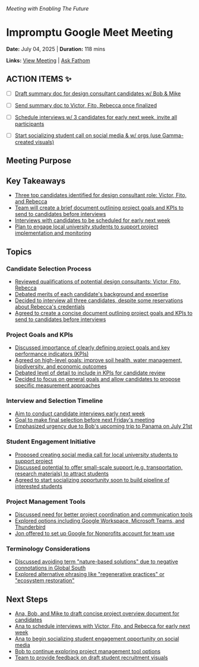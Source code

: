 *Meeting with Enabling The Future*

# Impromptu Google Meet Meeting

**Date:** July 04, 2025 | **Duration:** 118 mins

**Links:** [View Meeting](https://fathom.video/share/aR3XRSxUwK2Qz7KVSt8do1hPW174G1L5?tab=summary&utm_campaign=postmeetingsummary&utm_content=view_recording_link&utm_medium=email) | [Ask Fathom](https://fathom.video/share/aR3XRSxUwK2Qz7KVSt8do1hPW174G1L5?tab=ask_fathom&utm_campaign=postmeetingsummary&utm_content=ask_fathom&utm_medium=email)

## ACTION ITEMS ✨

- [ ] [Draft summary doc for design consultant candidates w/ Bob & Mike](https://fathom.video/share/aR3XRSxUwK2Qz7KVSt8do1hPW174G1L5?tab=summary&timestamp=4653.9999&utm_campaign=postmeetingsummary&utm_content=action_item&utm_medium=email)
- [ ] [Send summary doc to Victor, Fito, Rebecca once finalized](https://fathom.video/share/aR3XRSxUwK2Qz7KVSt8do1hPW174G1L5?tab=summary&timestamp=5809.9999&utm_campaign=postmeetingsummary&utm_content=action_item&utm_medium=email)
- [ ] [Schedule interviews w/ 3 candidates for early next week, invite all participants](https://fathom.video/share/aR3XRSxUwK2Qz7KVSt8do1hPW174G1L5?tab=summary&timestamp=5818.9999&utm_campaign=postmeetingsummary&utm_content=action_item&utm_medium=email)
- [ ] [Start socializing student call on social media & w/ orgs (use Gamma-created visuals)](https://fathom.video/share/aR3XRSxUwK2Qz7KVSt8do1hPW174G1L5?tab=summary&timestamp=6922.9999&utm_campaign=postmeetingsummary&utm_content=action_item&utm_medium=email)


## Meeting Purpose

## Key Takeaways

- [Three top candidates identified for design consultant role: Victor, Fito, and Rebecca](https://fathom.video/share/aR3XRSxUwK2Qz7KVSt8do1hPW174G1L5?tab=summary&timestamp=2.0&utm_campaign=postmeetingsummary&utm_content=summary_item&utm_medium=email)
- [Team will create a brief document outlining project goals and KPIs to send to candidates before interviews](https://fathom.video/share/aR3XRSxUwK2Qz7KVSt8do1hPW174G1L5?tab=summary&timestamp=2.0&utm_campaign=postmeetingsummary&utm_content=summary_item&utm_medium=email)
- [Interviews with candidates to be scheduled for early next week](https://fathom.video/share/aR3XRSxUwK2Qz7KVSt8do1hPW174G1L5?tab=summary&timestamp=2.0&utm_campaign=postmeetingsummary&utm_content=summary_item&utm_medium=email)
- [Plan to engage local university students to support project implementation and monitoring](https://fathom.video/share/aR3XRSxUwK2Qz7KVSt8do1hPW174G1L5?tab=summary&timestamp=2.0&utm_campaign=postmeetingsummary&utm_content=summary_item&utm_medium=email)


## Topics

### Candidate Selection Process

- [Reviewed qualifications of potential design consultants: Victor, Fito, Rebecca](https://fathom.video/share/aR3XRSxUwK2Qz7KVSt8do1hPW174G1L5?tab=summary&timestamp=2.0&utm_campaign=postmeetingsummary&utm_content=summary_item&utm_medium=email)
- [Debated merits of each candidate's background and expertise](https://fathom.video/share/aR3XRSxUwK2Qz7KVSt8do1hPW174G1L5?tab=summary&timestamp=2.0&utm_campaign=postmeetingsummary&utm_content=summary_item&utm_medium=email)
- [Decided to interview all three candidates, despite some reservations about Rebecca's credentials](https://fathom.video/share/aR3XRSxUwK2Qz7KVSt8do1hPW174G1L5?tab=summary&timestamp=2.0&utm_campaign=postmeetingsummary&utm_content=summary_item&utm_medium=email)
- [Agreed to create a concise document outlining project goals and KPIs to send to candidates before interviews](https://fathom.video/share/aR3XRSxUwK2Qz7KVSt8do1hPW174G1L5?tab=summary&timestamp=2.0&utm_campaign=postmeetingsummary&utm_content=summary_item&utm_medium=email)


### Project Goals and KPIs

- [Discussed importance of clearly defining project goals and key performance indicators (KPIs)](https://fathom.video/share/aR3XRSxUwK2Qz7KVSt8do1hPW174G1L5?tab=summary&timestamp=2.0&utm_campaign=postmeetingsummary&utm_content=summary_item&utm_medium=email)
- [Agreed on high-level goals: improve soil health, water management, biodiversity, and economic outcomes](https://fathom.video/share/aR3XRSxUwK2Qz7KVSt8do1hPW174G1L5?tab=summary&timestamp=2.0&utm_campaign=postmeetingsummary&utm_content=summary_item&utm_medium=email)
- [Debated level of detail to include in KPIs for candidate review](https://fathom.video/share/aR3XRSxUwK2Qz7KVSt8do1hPW174G1L5?tab=summary&timestamp=2.0&utm_campaign=postmeetingsummary&utm_content=summary_item&utm_medium=email)
- [Decided to focus on general goals and allow candidates to propose specific measurement approaches](https://fathom.video/share/aR3XRSxUwK2Qz7KVSt8do1hPW174G1L5?tab=summary&timestamp=2.0&utm_campaign=postmeetingsummary&utm_content=summary_item&utm_medium=email)


### Interview and Selection Timeline

- [Aim to conduct candidate interviews early next week](https://fathom.video/share/aR3XRSxUwK2Qz7KVSt8do1hPW174G1L5?tab=summary&timestamp=2.0&utm_campaign=postmeetingsummary&utm_content=summary_item&utm_medium=email)
- [Goal to make final selection before next Friday's meeting](https://fathom.video/share/aR3XRSxUwK2Qz7KVSt8do1hPW174G1L5?tab=summary&timestamp=2.0&utm_campaign=postmeetingsummary&utm_content=summary_item&utm_medium=email)
- [Emphasized urgency due to Bob's upcoming trip to Panama on July 21st](https://fathom.video/share/aR3XRSxUwK2Qz7KVSt8do1hPW174G1L5?tab=summary&timestamp=2.0&utm_campaign=postmeetingsummary&utm_content=summary_item&utm_medium=email)


### Student Engagement Initiative

- [Proposed creating social media call for local university students to support project](https://fathom.video/share/aR3XRSxUwK2Qz7KVSt8do1hPW174G1L5?tab=summary&timestamp=2.0&utm_campaign=postmeetingsummary&utm_content=summary_item&utm_medium=email)
- [Discussed potential to offer small-scale support (e.g. transportation, research materials) to attract students](https://fathom.video/share/aR3XRSxUwK2Qz7KVSt8do1hPW174G1L5?tab=summary&timestamp=2.0&utm_campaign=postmeetingsummary&utm_content=summary_item&utm_medium=email)
- [Agreed to start socializing opportunity soon to build pipeline of interested students](https://fathom.video/share/aR3XRSxUwK2Qz7KVSt8do1hPW174G1L5?tab=summary&timestamp=2.0&utm_campaign=postmeetingsummary&utm_content=summary_item&utm_medium=email)


### Project Management Tools

- [Discussed need for better project coordination and communication tools](https://fathom.video/share/aR3XRSxUwK2Qz7KVSt8do1hPW174G1L5?tab=summary&timestamp=2.0&utm_campaign=postmeetingsummary&utm_content=summary_item&utm_medium=email)
- [Explored options including Google Workspace, Microsoft Teams, and Thunderbird](https://fathom.video/share/aR3XRSxUwK2Qz7KVSt8do1hPW174G1L5?tab=summary&timestamp=2.0&utm_campaign=postmeetingsummary&utm_content=summary_item&utm_medium=email)
- [Jon offered to set up Google for Nonprofits account for team use](https://fathom.video/share/aR3XRSxUwK2Qz7KVSt8do1hPW174G1L5?tab=summary&timestamp=2.0&utm_campaign=postmeetingsummary&utm_content=summary_item&utm_medium=email)


### Terminology Considerations

- [Discussed avoiding term "nature-based solutions" due to negative connotations in Global South](https://fathom.video/share/aR3XRSxUwK2Qz7KVSt8do1hPW174G1L5?tab=summary&timestamp=2.0&utm_campaign=postmeetingsummary&utm_content=summary_item&utm_medium=email)
- [Explored alternative phrasing like "regenerative practices" or "ecosystem restoration"](https://fathom.video/share/aR3XRSxUwK2Qz7KVSt8do1hPW174G1L5?tab=summary&timestamp=2.0&utm_campaign=postmeetingsummary&utm_content=summary_item&utm_medium=email)


## Next Steps

- [Ana, Bob, and Mike to draft concise project overview document for candidates](https://fathom.video/share/aR3XRSxUwK2Qz7KVSt8do1hPW174G1L5?tab=summary&timestamp=2.0&utm_campaign=postmeetingsummary&utm_content=summary_item&utm_medium=email)
- [Ana to schedule interviews with Victor, Fito, and Rebecca for early next week](https://fathom.video/share/aR3XRSxUwK2Qz7KVSt8do1hPW174G1L5?tab=summary&timestamp=2.0&utm_campaign=postmeetingsummary&utm_content=summary_item&utm_medium=email)
- [Ana to begin socializing student engagement opportunity on social media](https://fathom.video/share/aR3XRSxUwK2Qz7KVSt8do1hPW174G1L5?tab=summary&timestamp=2.0&utm_campaign=postmeetingsummary&utm_content=summary_item&utm_medium=email)
- [Bob to continue exploring project management tool options](https://fathom.video/share/aR3XRSxUwK2Qz7KVSt8do1hPW174G1L5?tab=summary&timestamp=2.0&utm_campaign=postmeetingsummary&utm_content=summary_item&utm_medium=email)
- [Team to provide feedback on draft student recruitment visuals](https://fathom.video/share/aR3XRSxUwK2Qz7KVSt8do1hPW174G1L5?tab=summary&timestamp=2.0&utm_campaign=postmeetingsummary&utm_content=summary_item&utm_medium=email)

